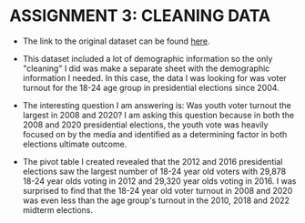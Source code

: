 # ASSIGNMENT 3: CLEANING DATA 

* The link to the original dataset can be found [here](https://github.com/meaghandowney/datajournalism-fall23/blob/main/hst_vote01%20-%20ORIGINAL.xlsx).

* This  dataset included a lot of demographic information so the only "cleaning" I did was make a separate sheet with the demographic information I needed. In this case, the data I was looking for was voter turnout for the 18-24 age group in presidential elections since 2004.

* The interesting question I am answering is: Was youth voter turnout the largest in 2008 and 2020? I am asking this question because in both the 2008 and 2020 presidential elections, the youth vote was heavily focused on by the media and identified as a determining factor in both elections ultimate outcome.

* The pivot table I created revealed that the 2012 and 2016 presidential elections saw the largest number of 18-24 year old voters with 29,878 18-24 year olds voting in 2012 and 29,320 year olds voting in 2016. I was surprised to find that the 18-24 year old voter turnout in 2008 and 2020 was even less than the age group's turnout in the 2010, 2018 and 2022 midterm elections.
